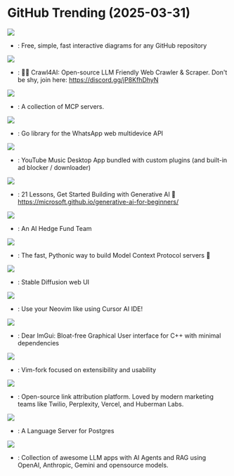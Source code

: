# GitHub Trending (2025-03-31)

![](https://img.shields.io/badge/TypeScript-New%20924-green?style=flat-square&logo=appveyor)
- [](https://github.comundefined): Free, simple, fast interactive diagrams for any GitHub repository

![](https://img.shields.io/badge/Python-New%20304-green?style=flat-square&logo=appveyor)
- [](https://github.comundefined): 🚀🤖 Crawl4AI: Open-source LLM Friendly Web Crawler & Scraper. Don't be shy, join here: https://discord.gg/jP8KfhDhyN

![](https://img.shields.io/badge/none-New%203-green?style=flat-square&logo=appveyor)
- [](https://github.comundefined): A collection of MCP servers.

![](https://img.shields.io/badge/Go-New%20202-green?style=flat-square&logo=appveyor)
- [](https://github.comundefined): Go library for the WhatsApp web multidevice API

![](https://img.shields.io/badge/TypeScript-New%201-green?style=flat-square&logo=appveyor)
- [](https://github.comundefined): YouTube Music Desktop App bundled with custom plugins (and built-in ad blocker / downloader)

![](https://img.shields.io/badge/Jupyter%20Notebook-New%20391-green?style=flat-square&logo=appveyor)
- [](https://github.comundefined): 21 Lessons, Get Started Building with Generative AI 🔗 https://microsoft.github.io/generative-ai-for-beginners/

![](https://img.shields.io/badge/Python-New%20196-green?style=flat-square&logo=appveyor)
- [](https://github.comundefined): An AI Hedge Fund Team

![](https://img.shields.io/badge/Python-New%20416-green?style=flat-square&logo=appveyor)
- [](https://github.comundefined): The fast, Pythonic way to build Model Context Protocol servers 🚀

![](https://img.shields.io/badge/Python-New%20176-green?style=flat-square&logo=appveyor)
- [](https://github.comundefined): Stable Diffusion web UI

![](https://img.shields.io/badge/Lua-New%2056-green?style=flat-square&logo=appveyor)
- [](https://github.comundefined): Use your Neovim like using Cursor AI IDE!

![](https://img.shields.io/badge/C%2B%2B-New%2063-green?style=flat-square&logo=appveyor)
- [](https://github.comundefined): Dear ImGui: Bloat-free Graphical User interface for C++ with minimal dependencies

![](https://img.shields.io/badge/Vim%20Script-New%20164-green?style=flat-square&logo=appveyor)
- [](https://github.comundefined): Vim-fork focused on extensibility and usability

![](https://img.shields.io/badge/TypeScript-New%20119-green?style=flat-square&logo=appveyor)
- [](https://github.comundefined): Open-source link attribution platform. Loved by modern marketing teams like Twilio, Perplexity, Vercel, and Huberman Labs.

![](https://img.shields.io/badge/Rust-New%20145-green?style=flat-square&logo=appveyor)
- [](https://github.comundefined): A Language Server for Postgres

![](https://img.shields.io/badge/Python-New%20511-green?style=flat-square&logo=appveyor)
- [](https://github.comundefined): Collection of awesome LLM apps with AI Agents and RAG using OpenAI, Anthropic, Gemini and opensource models.

